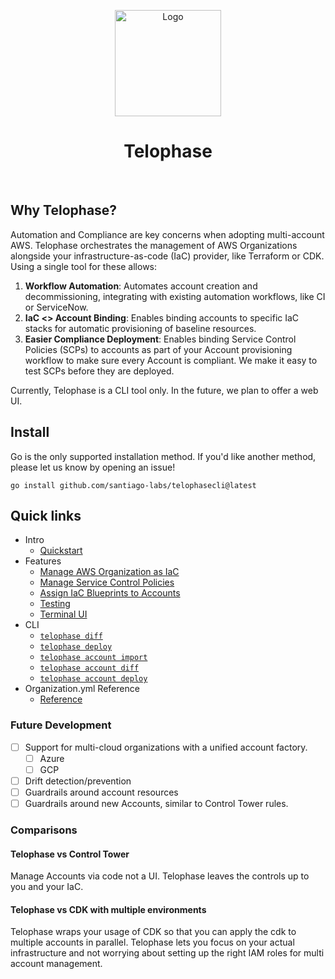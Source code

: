<p align="center">
  <a href="https://telophase.dev"><img src="https://github.com/Santiago-Labs/telophasecli/assets/3019043/ff5ed6db-9e91-44e7-9feb-bcf4f608bce8" alt="Logo" height=170></a>
</p>
<h1 align="center">Telophase</h1>
<br/>

## Why Telophase?
Automation and Compliance are key concerns when adopting multi-account AWS. Telophase orchestrates the management of AWS Organizations alongside your infrastructure-as-code (IaC) provider, like Terraform or CDK. Using a single tool for these allows:
1. **Workflow Automation**: Automates account creation and decommissioning, integrating with existing automation workflows, like CI or ServiceNow.
2. **IaC <> Account Binding**: Enables binding accounts to specific IaC stacks for automatic provisioning of baseline resources.
3. **Easier Compliance Deployment**: Enables binding Service Control Policies (SCPs) to accounts as part of your Account provisioning workflow to make sure every Account is compliant. We make it easy to test SCPs before they are deployed.

Currently, Telophase is a CLI tool only. In the future, we plan to offer a web UI.

## Install
Go is the only supported installation method. If you'd like another method, please let us know by opening an issue!
```
go install github.com/santiago-labs/telophasecli@latest
```

## Quick links

- Intro
  - [Quickstart](https://github.com/Santiago-Labs/telophasecli/blob/main/docs/quickstart.md)
- Features
  - [Manage AWS Organization as IaC](https://github.com/Santiago-Labs/telophasecli/blob/main/docs/features.md#aws-organization)
  - [Manage Service Control Policies](https://github.com/Santiago-Labs/telophasecli/blob/main/docs/features.md#service-control-policies)
  - [Assign IaC Blueprints to Accounts](https://github.com/Santiago-Labs/telophasecli/blob/main/docs/features.md#assign-iac-stacks-to-accounts)
  - [Testing](https://github.com/Santiago-Labs/telophasecli/blob/main/docs/features.md#testing)
  - [Terminal UI](https://github.com/Santiago-Labs/telophasecli/blob/main/docs/features.md#terminal-ui)
- CLI
  - [`telophase diff`](https://github.com/Santiago-Labs/telophasecli/blob/main/docs/commands.md#telophasecli-diff)
  - [`telophase deploy`](https://github.com/Santiago-Labs/telophasecli/blob/main/docs/commands.md#telophasecli-deploy)
  - [`telophase account import`](https://github.com/Santiago-Labs/telophasecli/blob/main/docs/commands.md#telophasecli-account-import)
  - [`telophase account diff`](https://github.com/Santiago-Labs/telophasecli/blob/main/docs/commands.md#telophasecli-account-diff)
  - [`telophase account deploy`](https://github.com/Santiago-Labs/telophasecli/blob/main/docs/commands.md#telophasecli-account-deploy)
- Organization.yml Reference
  - [Reference](https://github.com/Santiago-Labs/telophasecli/blob/main/docs/organizationyml.md)


### Future Development
- [ ] Support for multi-cloud organizations with a unified account factory.
  - [ ] Azure
  - [ ] GCP
- [ ] Drift detection/prevention
- [ ] Guardrails around account resources 
- [ ] Guardrails around new Accounts, similar to Control Tower rules.

### Comparisons
#### Telophase vs Control Tower
Manage Accounts via code not a UI. Telophase leaves the controls up to you and your IaC.

#### Telophase vs CDK with multiple environments
Telophase wraps your usage of CDK so that you can apply the cdk to multiple
accounts in parallel. Telophase lets you focus on your actual infrastructure and
not worrying about setting up the right IAM roles for multi account management.
